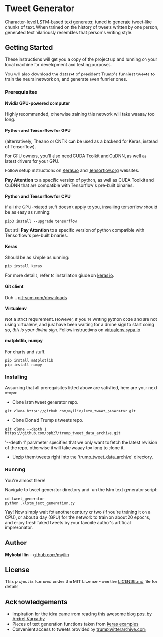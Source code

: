 # Tweet Generator

Character-level LSTM-based text generator, tuned to generate tweet-like chunks of text. When trained on the history of tweets written by one person, generated text hilariously resembles that person's writing style.

## Getting Started

These instructions will get you a copy of the project up and running on your local machine for development and testing purposes.

You will also download the dataset of president Trump's funniest tweets to train the neural network on, and generate even funnier ones.

### Prerequisites

#### Nvidia GPU-powered computer
Highly recommended, otherwise training this network will take waaaay too long.

#### Python and Tensorflow for GPU
(alternatively, Theano or CNTK can be used as a backend for Keras, instead of Tensorflow).

For GPU owners, you'll also need CUDA Toolkit and CuDNN, as well as latest drivers for your GPU.

Follow setup instructions on [Keras.io](https://keras.io/#installation) and [Tensorflow.org](https://www.tensorflow.org/install) websites.

**Pay Attention** to a specific version of python, as well as CUDA Toolkit and CuDNN that are compatible with Tensorflow's pre-built binaries.

#### Python and Tensorflow for CPU

If all the GPU-related stuff doesn't apply to you, installing tensorflow should be as easy as running:
```
pip3 install --upgrade tensorflow
```
But still **Pay Attention** to a specific version of python compatible with Tensorflow's pre-built binaries.

#### Keras
Should be as simple as running:
```
pip install keras
```
For more details, refer to installation giude on [keras.io](https://keras.io/#installation).

#### Git client
Duh...
[git-scm.com/downloads](https://git-scm.com/downloads)

#### Virtualenv
Not a strict requirement.
However, if you're writing python code and are not using virtualenv, and just have been waiting for a divine sign to start doing so, *this is your divine sign*.
Follow instructions on [virtualenv.pypa.io](https://virtualenv.pypa.io/en/stable/)

#### matplotlib, numpy
For charts and stuff.
```
pip install matplotlib
pip install numpy
```

### Installing

Assuming that all prerequisites listed above are satisfied, here are your next steps:

- Clone lstm tweet generator repo.
```
git clone https://github.com/myilin/lstm_tweet_generator.git
```

- Clone Donald Trump's tweets repo.
```
git clone --depth 1 https://github.com/bpb27/trump_tweet_data_archive.git
```
'--depth 1' parameter specifies that we only want to fetch the latest revision of the repo, otherwise it will take waaay too long to clone it.

- Unzip them tweets right into the 'trump_tweet_data_archive' directory.

### Running

You're almost there!

Navigate to tweet generator directory and run the lstm text generator script:
```
cd tweet_generator
python .\lstm_text_generation.py
```

Yay! Now simply wait fot another century or two (if you're training it on a CPU), or about a day (GPU) for the network to train on about 20 epochs, and enjoy fresh faked tweets by your favorite author's artificial impresonator.

## Author

**Mykolai Ilin** - [github.com/myilin](https://github.com/myilin)

## License

This project is licensed under the MIT License - see the [LICENSE.md](LICENSE.md) file for details

## Acknowledgements

- Inspiration for the idea came from reading this awesome [blog post by Andrej Karpathy](http://karpathy.github.io/2015/05/21/rnn-effectiveness/)
- Pieces of text generation functions taken from [Keras examples](https://github.com/keras-team/keras/tree/master/examples)
- Convenient access to tweets provided by [trumptwitterarchive.com](http://www.trumptwitterarchive.com/about)


